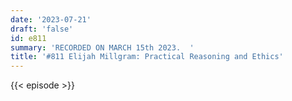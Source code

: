 ```yaml
---
date: '2023-07-21'
draft: 'false'
id: e811
summary: 'RECORDED ON MARCH 15th 2023.  '
title: '#811 Elijah Millgram: Practical Reasoning and Ethics'
---
```

{{< episode >}}
